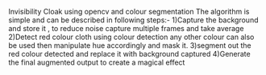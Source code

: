 Invisibility Cloak using opencv and colour segmentation
The algorithm is simple and can be described in following steps:-
  1)Capture the background and store it , to reduce noise capture multiple frames and take average
  2)Detect red colour cloth using colour detection any other colour can also be used then  manipulate
    hue accordingly and mask it.
  3)segment out the red colour detected and replace it with background captured
  4)Generate the final augmented output to create a magical effect
